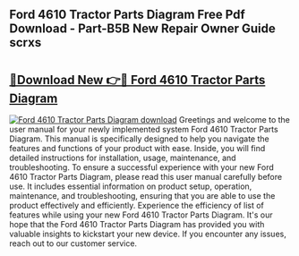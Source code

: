 ## Ford 4610 Tractor Parts Diagram Free Pdf Download - Part-B5B New Repair Owner Guide scrxs

# <h2><a href="http://dflpmpz.blite.top/?on=Ford+4610+Tractor+Parts+Diagram">🔗Download New 👉🔴 Ford 4610 Tractor Parts Diagram</a></h2>

[![Ford 4610 Tractor Parts Diagram download](https://i.imgur.com/lujVjoI.png)](http://dflpmpz.blite.top/?on=Ford+4610+Tractor+Parts+Diagram)
Greetings and welcome to the user manual for your newly implemented system Ford 4610 Tractor Parts Diagram. This manual is specifically designed to help you navigate the features and functions of your product with ease. Inside, you will find detailed instructions for installation, usage, maintenance, and troubleshooting. To ensure a successful experience with your new Ford 4610 Tractor Parts Diagram, please read this user manual carefully before use. It includes essential information on product setup, operation, maintenance, and troubleshooting, ensuring that you are able to use the product effectively and efficiently. Experience the efficiency of list of features while using your new Ford 4610 Tractor Parts Diagram. It's our hope that the Ford 4610 Tractor Parts Diagram has provided you with valuable insights to kickstart your new device. If you encounter any issues, reach out to our customer service.
